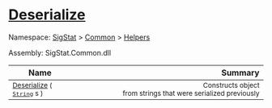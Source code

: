 # [Deserialize](./SerializationHelper-100664028.md)

Namespace: [SigStat]() > [Common](./../../README.md) > [Helpers](./../README.md)

Assembly: SigStat.Common.dll

| Name | Summary  |
| ------| -----------:|
| <sub>[Deserialize](./SerializationHelper-100664028.md) ( [`String`](https://docs.microsoft.com/en-us/dotnet/api/System.String) s )</sub> | <img width=225/><sub>Constructs object from strings that were serialized previously</sub>

